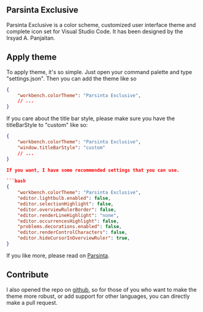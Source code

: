 ## Parsinta Exclusive
Parsinta Exclusive is a color scheme, customized user interface theme and complete icon set for Visual Studio Code. It has been designed by the Irsyad A. Panjaitan.

## Apply theme

To apply theme, it's so simple. Just open your command palette and type "settings.json". Then you can add the theme like so

```json
{
    "workbench.colorTheme": "Parsinta Exclusive",
    // ...
}
```

If you care about the title bar style, please make sure you have the titleBarStyle to "custom" like so:
```json
{
    "workbench.colorTheme": "Parsinta Exclusive",
    "window.titleBarStyle": "custom"
    // ...
}

If you want, I have some recommended settings that you can use.

```bash
{
    "workbench.colorTheme": "Parsinta Exclusive",
    "editor.lightbulb.enabled": false,
    "editor.selectionHighlight": false,
    "editor.overviewRulerBorder": false,
    "editor.renderLineHighlight": "none",
    "editor.occurrencesHighlight": false,
    "problems.decorations.enabled": false,
    "editor.renderControlCharacters": false,
    "editor.hideCursorInOverviewRuler": true,
}
```

If you like more, please read on [Parsinta](https://parsinta.com/s/psnth).

## Contribute

I also opened the repo on [github](https://github.com/irsyadadl/parsinta-exclusive), so for those of you who want to make the theme more robust, or add support for other languages, you can directly make a pull request.

